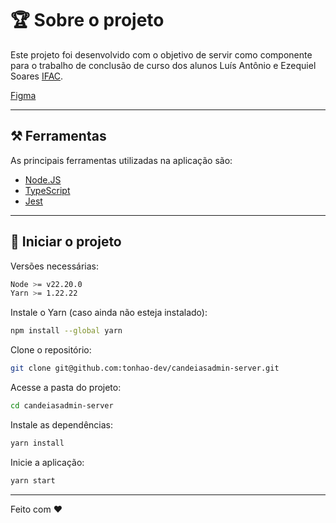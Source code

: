 # 🏆 Sobre o projeto

Este projeto foi desenvolvido com o objetivo de servir como componente para o trabalho de conclusão de curso dos alunos Luís Antônio e Ezequiel Soares [IFAC](https://ifac.edu.br/).

[Figma](https://www.figma.com/design/uGfeifBL9T3d0CZG5Frhu4/CandeiasAdmin?node-id=0-1&node-type=CANVAS&t=9Q9JvigNGF3vhHne-0)

---

## ⚒ Ferramentas

As principais ferramentas utilizadas na aplicação são:

- [Node.JS](https://nodejs.org/en)
- [TypeScript](https://www.typescriptlang.org/)
- [Jest](https://jestjs.io/pt-BR/)

---

## 🚀 Iniciar o projeto

Versões necessárias:

```bash
Node >= v22.20.0
Yarn >= 1.22.22
```

Instale o Yarn (caso ainda não esteja instalado):

```sh
npm install --global yarn
```

Clone o repositório:

```sh
git clone git@github.com:tonhao-dev/candeiasadmin-server.git
```

Acesse a pasta do projeto:

```sh
cd candeiasadmin-server
```

Instale as dependências:

```sh
yarn install
```

Inicie a aplicação:

```sh
yarn start
```

---

Feito com ❤️
